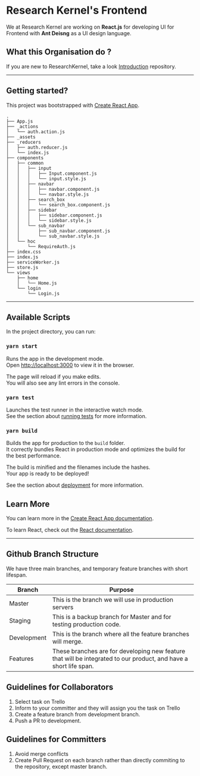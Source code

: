 
# Research Kernel's Frontend

We at Research Kernel are working on **React.js** for developing UI for Frontend with **Ant Deisng** as a UI design language.  

##  What this Organisation do ?

If you are new to ResearchKernel, take a look [Introduction](https://github.com/ResearchKernel/Introduction) repository.

---

## Getting started?

This project was bootstrapped with [Create React App](https://github.com/facebook/create-react-app).
```
.
├── App.js
├── _actions
│   └── auth.action.js
├── _assets
├── _reducers
│   ├── auth.reducer.js
│   └── index.js
├── components
│   ├── common
│   │   ├── input
│   │   │   ├── Input.component.js
│   │   │   └── input.style.js
│   │   ├── navbar
│   │   │   ├── navbar.component.js
│   │   │   └── navbar.style.js
│   │   ├── search_box
│   │   │   └── search_box.component.js
│   │   ├── sidebar
│   │   │   ├── sidebar.component.js
│   │   │   └── sidebar.style.js
│   │   └── sub_navbar
│   │       ├── sub_navbar.component.js
│   │       └── sub_navbar.style.js
│   └── hoc
│       └── RequireAuth.js
├── index.css
├── index.js
├── serviceWorker.js
├── store.js
└── views
    ├── home
    │   └── Home.js
    └── login
        └── Login.js
```

---

## Available Scripts

In the project directory, you can run:

### `yarn start`

Runs the app in the development mode.<br>
Open [http://localhost:3000](http://localhost:3000) to view it in the browser.

The page will reload if you make edits.<br>
You will also see any lint errors in the console.

### `yarn test`

Launches the test runner in the interactive watch mode.<br>
See the section about [running tests](https://facebook.github.io/create-react-app/docs/running-tests) for more information.

### `yarn build`

Builds the app for production to the `build` folder.<br>
It correctly bundles React in production mode and optimizes the build for the best performance.

The build is minified and the filenames include the hashes.<br>
Your app is ready to be deployed!

See the section about [deployment](https://facebook.github.io/create-react-app/docs/deployment) for more information.

## Learn More

You can learn more in the [Create React App documentation](https://facebook.github.io/create-react-app/docs/getting-started).

To learn React, check out the [React documentation](https://reactjs.org/).

---


## Github Branch Structure  

We have three main branches, and temporary feature branches with short lifespan. 

Branch | Purpose
---------|----------
 Master | This is the branch we will use in production servers 
 Staging | This is a backup branch for Master and for testing production code.   
 Development | This is the branch where all the feature branches will merge.
 Features | These branches are for developing new feature that will be integrated to our product, and have a short life span.  


## Guidelines for Collaborators 

1. Select task on Trello 
2. Inform to your committer and they will assign you the task on Trello  
3. Create a feature branch from development branch.
4. Push a PR to development.

## Guidelines for Committers 

1. Avoid merge conflicts 
2. Create Pull Request on each branch rather than directly commiting to the repository, except master branch.






